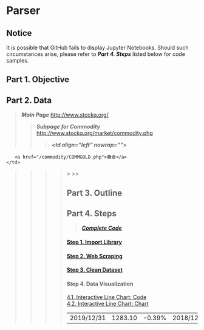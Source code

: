 # Parser
## Notice
It is possible that GitHub fails to display Jupyter Notebooks. Should such circumstances arise, please refer to ***Part 4. Steps*** listed below for code samples.

## Part 1. Objective

## Part 2. Data
> ***Main Page*** http://www.stockq.org/
>> ***Subpage for Commodity*** http://www.stockq.org/market/commodity.php
>>> ***<***td align="left" nowrap=""***>***
    
       <a href="/commodity/COMMGOLD.php">黃金</a>
    </td>

>>>> <table class="indexpagetable">
>>>>> <tr class="row1">
>>>>>> 
<td align="center">2019/12/31</td>
<td align="center">1283.10</td>
<td align="center"><span class="changedown">-0.39</span>%</td>
<td align="center">2018/12/18</td>
<td align="center">1250.10</td>
<td align="center"><span class="changeup">0.30</span>%</td>
</tr>

## Part 3. Outline

## Part 4. Steps
> [***Complete Code***](https://nbviewer.jupyter.org/github/lclh813/Parser/blob/master/5_CompleteCode.ipynb)
#### [Step 1. Import Library](https://nbviewer.jupyter.org/github/lclh813/Parser/blob/master/1_ImportLibrary.ipynb)
#### [Step 2. Web Scraping](https://nbviewer.jupyter.org/github/lclh813/Parser/blob/master/2_WebScraping.ipynb)
#### [Step 3. Clean Dataset](https://nbviewer.jupyter.org/github/lclh813/Parser/blob/master/3_CleanDataset.ipynb)
#### Step 4. Data Visualization
[4.1. Interactive Line Chart: Code](https://nbviewer.jupyter.org/github/lclh813/Parser/blob/master/4_DataVisualization.ipynb)  
[4.2. Interactive Line Chart: Chart](https://htmlpreview.github.io/?https://github.com/lclh813/Parser/blob/master/4_InteractiveLineChart.html)
